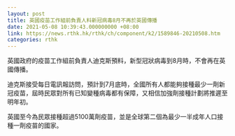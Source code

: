 ```yaml
---
layout: post
title: 英國疫苗工作組前負責人料新冠病毒8月不再於英國傳播
date: 2021-05-08 10:39:43.000000000 +08:00
link: https://news.rthk.hk/rthk/ch/component/k2/1589846-20210508.htm
categories: rthk
---
```


英國政府的疫苗工作組前負責人迪克斯預料，新型冠狀病毒到8月時，不會再在英國傳播。

迪克斯接受每日電訊報訪問，預計到7月底時，全國所有人都能夠接種最少一劑新冠疫苗，屆時民眾對所有已知變種病毒都有保障，又相信加強劑接種計劃將推遲至明年初。

英國至今為民眾接種超過5100萬劑疫苗，並是全球第二個為最少一半成年人口接種一劑疫苗的國家。
